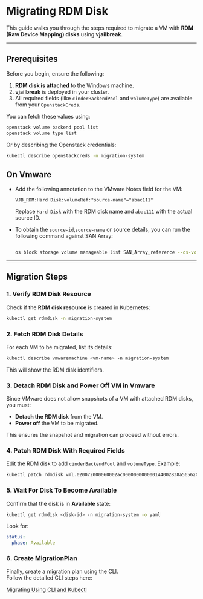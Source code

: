 # Migrating RDM Disk

This guide walks you through the steps required to migrate a VM with **RDM (Raw Device Mapping) disks** using **vjailbreak**.  

---

## Prerequisites

Before you begin, ensure the following:  

1. **RDM disk is attached** to the Windows machine.  
2. **vjailbreak** is deployed in your cluster.  
3. All required fields (like `cinderBackendPool` and `volumeType`) are available from your `OpenstackCreds`.  

You can fetch these values using:  

```bash
openstack volume backend pool list
openstack volume type list
```

Or by describing the Openstack credentials:  

```bash
kubectl describe openstackcreds -n migration-system
```

## On Vmware 

- Add the following annotation to the VMware Notes field for the VM:
  ```
  VJB_RDM:Hard Disk:volumeRef:"source-name"="abac111"
  ```
  Replace `Hard Disk` with the RDM disk name and `abac111` with the actual source ID.

- To obtain the `source-id`,`source-name` or source details, you can run the following command against SAN Array:

  ```bash

  os block storage volume manageable list SAN_Array_reference --os-volume-api-version 3.8

  ```

---

## Migration Steps

### 1. Verify RDM Disk Resource
Check if the **RDM disk resource** is created in Kubernetes:  

```bash
kubectl get rdmdisk -n migration-system
```

### 2. Fetch RDM Disk Details
For each VM to be migrated, list its details:  

```bash
kubectl describe vmwaremachine <vm-name> -n migration-system
```

This will show the RDM disk identifiers.

### 3. Detach RDM Disk and Power Off VM in Vmware
Since VMware does not allow snapshots of a VM with attached RDM disks, you must:  

- **Detach the RDM disk** from the VM.  
- **Power off** the VM to be migrated.  

This ensures the snapshot and migration can proceed without errors.

### 4. Patch RDM Disk With Required Fields
Edit the RDM disk to add `cinderBackendPool` and `volumeType`. Example:  

```bash
kubectl patch rdmdisk vml.020072000060002ac000000000000144002838a5656202020 -n migration-system -p '{"spec":{"openstackVolumeRef":{"cinderBackendPool":"backendpool_name","volumeType":"volume_type"}}}' --type=merge
```

### 5. Wait For Disk To Become Available
Confirm that the disk is in **Available** state:  

```bash
kubectl get rdmdisk <disk-id> -n migration-system -o yaml
```

Look for:  

```yaml
status:
  phase: Available
```

### 6. Create MigrationPlan
Finally, create a migration plan using the CLI.  
Follow the detailed CLI steps here:  

[Migrating Using CLI and Kubectl](https://platform9.github.io/vjailbreak/guides/cli-api/migrating_using_cli_and_kubectl/)  
